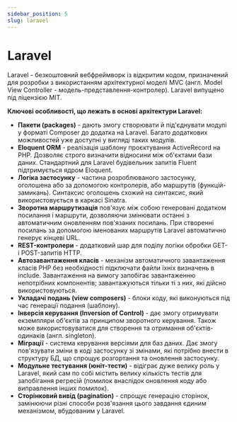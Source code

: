 ```yaml
---
sidebar_position: 5
slug: laravel
---
```


# Laravel

Laravel - безкоштовний вебфреймворк із відкритим кодом, призначений для розробки з використанням архітектурної 
моделі MVC (англ. Model View Controller - модель-представлення-контролер). 
Laravel випущено під ліцензією MIT.

**Ключові особливості, що лежать в основі архітектури Laravel:**

* **Пакети (packages)** - дають змогу створювати й під'єднувати модулі у форматі Composer до додатка на Laravel. 
Багато додаткових можливостей уже доступні у вигляді таких модулів.
* **Eloquent ORM** - реалізація шаблону проєктування ActiveRecord на PHP. Дозволяє строго визначити відносини між 
об'єктами бази даних. Стандартний для Laravel будівельник запитів Fluent підтримується ядром Eloquent.
* **Логіка застосунку** - частина розроблюваного застосунку, оголошена або за допомогою контролерів, або маршрутів 
(функцій-замикань). Синтаксис оголошень схожий на синтаксис, який використовується в каркасі Sinatra.
* **Зворотна маршрутизація** пов'язує між собою генеровані додатком посилання і маршрути, дозволяючи змінювати останні 
з автоматичним оновленням пов'язаних посилань. При створенні посилань за допомогою іменованих маршрутів Laravel 
автоматично генерує кінцеві URL.
* **REST-контролери** - додатковий шар для поділу логіки обробки GET- і POST-запитів HTTP.
* **Автозавантаження класів** - механізм автоматичного завантаження класів PHP без необхідності підключати файли 
їхніх визначень в include. Завантаження на вимогу запобігає завантаженню непотрібних компонентів; завантажуються 
тільки ті з них, які дійсно використовуються.
* **Укладачі подань (view composers)** - блоки коду, які виконуються під час генерації подання (шаблону).
* **Інверсія керування (Inversion of Control)** - дає змогу отримувати екземпляри об'єктів за принципом зворотного 
керування. Також може використовуватися для створення та отримання об'єктів-одинаків (англ. singleton).
* **Міграції** - система керування версіями для баз даних. Дає змогу пов'язувати зміни в коді застосунку зі змінами, 
які потрібно внести в структуру БД, що спрощує розгортання та оновлення застосунку.
* **Модульне тестування (юніт-тести)** - відіграє дуже велику роль у Laravel, який сам по собі містить велику 
кількість тестів для запобігання регресій (помилок внаслідок оновлення коду або виправлення інших помилок).
* **Сторінковий вивід (pagination)** - спрощує генерацію сторінок, замінюючи різні способи розв'язання цього 
завдання єдиним механізмом, вбудованим у Laravel.